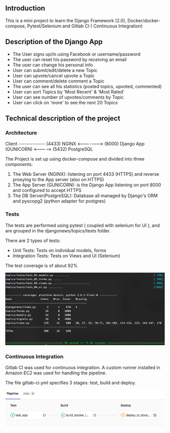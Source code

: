 ## Introduction
This is a mini project to learn the Django Framework (2.0), Docker/docker-compose, Pytest/Selenium and Gitlab CI ( Continuous Integration)

## Description of the Django App
- The User signs up/in using Facebook or username/password
- The user can reset his password by receiving an email
- The user can change his personal info
- User can submit/edit/delete a new Topic
- User can upvote/cancel upvote a Topic
- User can comment/delete comment a Topic
- The user can see all his statistics (posted topics, upvoted, commented)
- User can sort Topics by 'Most Recent' & 'Most Rated'
- User can see number of upvotes/comments by Topic
- User can click on 'more' to see the next 20 Topics

## Technical description of the project

### Architecture

Client ------------- (4433) NGINX <-------> (8000) Django App (GUNICORN) <-----> (5432) PostgreSQL

The Project is set up using docker-compose and divided into three components:

1. The Web Server    (NGINX): listening on port 4433 (HTTPS) and reverse proxying to the App server (also on HTTPS)
2. The App Server (GUNICORN): is the Django App listening on port 8000 and configured to accept HTTPS
3. The DB Server(PostgreSQL): Database all managed by Django's ORM and pyscopg2 (python adapter for postgres)

### Tests

The tests are performed using pytest ( coupled with selenium for UI ), and are grouped in the djangonews/topics/tests folder.

There are 2 types of tests:
- Unit Tests: Tests on individual models, forms
- Integration Tests: Tests on Views and UI (Selenium)

The test coverage is of about 92%

![Test Coverage](images/test-cov.png)

### Continuous Integration

Gitlab CI was used for continuous integration.
A custom runner installed in Amazon EC2 was used for handling the pipeline.

The file gitlab-ci.yml specifies 3 stages: test, build and deploy.

![CI Stages](images/ci-stages.png)